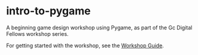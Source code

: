 # intro-to-pygame
A beginning game design workshop using Pygame, as part of the Gc Digital Fellows workshop series.

For getting started with the workshop, see the [Workshop Guide](https://github.com/zipper3030/intro-to-pygame/blob/main/WorkshopGuide.md).
